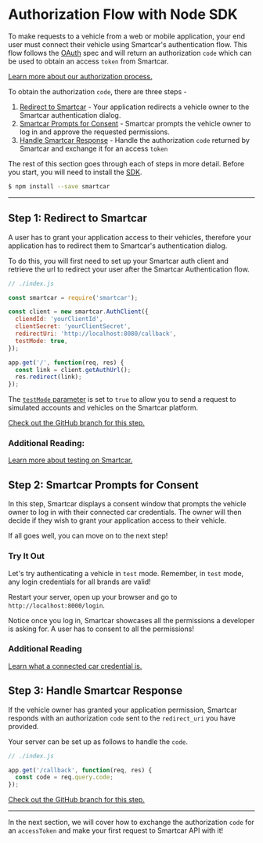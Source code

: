 # Authorization Flow with Node SDK

To make requests to a vehicle from a web or mobile application, your end user must connect their vehicle using Smartcar's authentication flow. This flow follows the [OAuth](https://oauth.net/2/) spec and will return an authorization `code` which can be used to obtain an access `token` from Smartcar.

[Learn more about our authorization process.](https://smartcar.com/docs?language=Python#authentication)

To obtain the authorization `code`, there are three steps -
1. [Redirect to Smartcar]() - Your application redirects a vehicle owner to the Smartcar authentication dialog.
2. [Smartcar Prompts for Consent]() - Smartcar prompts the vehicle owner to log in and approve the requested permissions.
3. [Handle Smartcar Response]() - Handle the authorization `code` returned by Smartcar and exchange it for an access `token`

The rest of this section goes through each of steps in more detail. Before you start, you will need to install the [SDK](https://github.com/smartcar/node-sdk).

```bash
$ npm install --save smartcar
```

***

## Step 1: Redirect to Smartcar
A user has to grant your application access to their vehicles, therefore your application has to redirect them to Smartcar's authentication dialog.

To do this, you will first need to set up your Smartcar auth client and retrieve the url to redirect your user after the Smartcar Authentication flow.

```javascript
// ./index.js

const smartcar = require('smartcar');

const client = new smartcar.AuthClient({
  cliendId: 'yourClientId',
  clientSecret: 'yourClientSecret',
  redirectUri: 'http://localhost:8080/callback',
  testMode: true,
});

app.get('/', function(req, res) {
  const link = client.getAuthUrl();
  res.redirect(link);
});
```

The [`testMode` parameter](https://www.smartcar.com) is set to `true` to allow you to send a request to simulated accounts and vehicles on the Smartcar platform.

[Check out the GitHub branch for this step.]()

### Additional Reading:
[Learn more about testing on Smartcar.]()

## Step 2: Smartcar Prompts for Consent

In this step, Smartcar displays a consent window that prompts the vehicle owner to log in with their connected car credentials. The owner will then decide if they wish to grant your application access to their vehicle.

If all goes well, you can move on to the next step!

### Try It Out
Let's try authenticating a vehicle in `test` mode. Remember, in `test` mode, any login credentials for all brands are valid!

Restart your server, open up your browser and go to `http://localhost:8000/login`.

Notice once you log in, Smartcar showcases all the permissions a developer is asking for. A user has to consent to all the permissions!

### Additional Reading
[Learn what a connected car credential is.](https://smartcar.com)

## Step 3: Handle Smartcar Response
If the vehicle owner has granted your application permission, Smartcar responds with an authorization `code` sent to the `redirect_uri` you have provided.

Your server can be set up as follows to handle the `code`.
```javascript
// ./index.js

app.get('/callback', function(req, res) {
  const code = req.query.code;
});
```

[Check out the GitHub branch for this step.]()

***

In the next section, we will cover how to exchange the authorization `code` for an `accessToken` and make your first request to Smartcar API with it!
